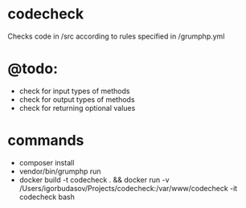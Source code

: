 # codecheck

Checks code in /src according to rules specified in /grumphp.yml

# @todo:

- check for input types of methods
- check for output types of methods
- check for returning optional values

# commands

- composer install
- vendor/bin/grumphp run
- docker build -t codecheck . && docker run -v /Users/igorbudasov/Projects/codecheck:/var/www/codecheck -it codecheck bash